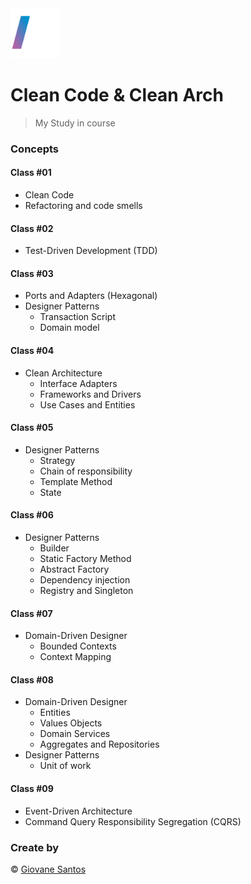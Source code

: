 <img src="./logo.png" width="80" height="80" alt="logo">

# Clean Code & Clean Arch

> My Study in course

### Concepts

#### Class #01

- Clean Code
- Refactoring and code smells

#### Class #02

- Test-Driven Development (TDD)

#### Class #03

- Ports and Adapters (Hexagonal)
- Designer Patterns 
  - Transaction Script
  - Domain model

#### Class #04

- Clean Architecture
  - Interface Adapters
  - Frameworks and Drivers
  - Use Cases and Entities

#### Class #05

- Designer Patterns
  - Strategy
  - Chain of responsibility
  - Template Method
  - State

#### Class #06

- Designer Patterns
  - Builder
  - Static Factory Method
  - Abstract Factory
  - Dependency injection
  - Registry and Singleton

#### Class #07

- Domain-Driven Designer
  - Bounded Contexts
  - Context Mapping
  
#### Class #08

- Domain-Driven Designer
  - Entities
  - Values Objects
  - Domain Services
  - Aggregates and Repositories
- Designer Patterns
  - Unit of work

#### Class #09

- Event-Driven Architecture
- Command Query Responsibility Segregation (CQRS)

### Create by
© [Giovane Santos](https://giovanesantossilva.github.io/)
